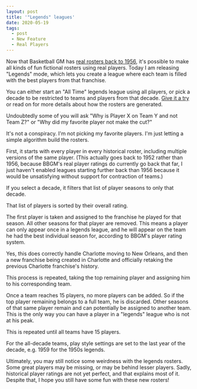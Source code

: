```yaml
---
layout: post
title: '"Legends" leagues'
date: 2020-05-19
tags:
  - post
  - New Feature
  - Real Players
---
```


Now that Basketball GM has [real rosters back to 1956](blog/2020/05/beta-real-rosters-back-to-1956/), it's possible to make all kinds of fun fictional rosters using real players. Today I am releasing "Legends" mode, which lets you create a league where each team is filled with the best players from that franchise.

You can either start an "All Time" legends league using all players, or pick a decade to be restricted to teams and players from that decade. [Give it a try](https://play.basketball-gm.com/) or read on for more details about how the rosters are generated.

<!--more-->

Undoubtedly some of you will ask "Why is Player X on Team Y and not Team Z?" or "Why did my favorite player not make the cut?"

It's not a conspiracy. I'm not picking my favorite players. I'm just letting a simple algorithm build the rosters.

First, it starts with every player in every historical roster, including multiple versions of the same player. (This actually goes back to 1952 rather than 1956, because BBGM's real player ratings do currently go back that far, I just haven't enabled leagues starting further back than 1956 because it would be unsatisfying without support for contraction of teams.)

If you select a decade, it filters that list of player seasons to only that decade.

That list of players is sorted by their overall rating.

The first player is taken and assigned to the franchise he played for that season. All other seasons for that player are removed. This means a player can only appear once in a legends league, and he will appear on the team he had the best individual season for, according to BBGM's player rating system.

Yes, this does correctly handle Charlotte moving to New Orleans, and then a new franchise being created in Charlotte and officially retaking the previous Charlotte franchise's history.

This process is repeated, taking the top remaining player and assigning him to his corresponding team.

Once a team reaches 15 players, no more players can be added. So if the top player remaining belongs to a full team, he is discarded. Other seasons of that same player remain and can potentially be assigned to another team. This is the only way you can have a player in a "legends" league who is not at his peak.

This is repeated until all teams have 15 players.

For the all-decade teams, play style settings are set to the last year of the decade, e.g. 1959 for the 1950s legends.

Ultimately, you may still notice some weirdness with the legends rosters. Some great players may be missing, or may be behind lesser players. Sadly, historical player ratings are not yet perfect, and that explains most of it. Despite that, I hope you still have some fun with these new rosters!
